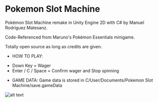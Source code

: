 # Pokemon Slot Machine

Pokémon Slot Machine remake in Unity Engine 2D with C#
by Manuel Rodríguez Matesanz.

Code-Referenced from Maruno's Pokémon Essentials minigame.

Totally open source as long as credits are given.


- HOW TO PLAY:

* Down Key = Wager
* Enter / C / Space = Confirm wager and Stop spinning

- GAME DATA:
Game data is stored in C/User/Documents/Pokemon Slot Machine/save.gameData

![alt text](https://i.imgur.com/NWAl3yW.png)